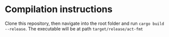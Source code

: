 # Compilation instructions
Clone this repository, then navigate into the root folder and run `cargo build --release`. The executable will be at path `target/release/act-fmt`
